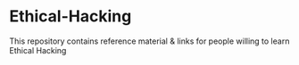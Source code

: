 # Ethical-Hacking
This repository contains reference material &amp; links for people willing to learn Ethical Hacking
